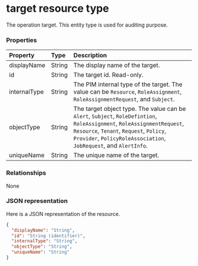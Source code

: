 # target resource type
The operation target. This entity type is used for auditing purpose.

### Properties
| Property	   | Type	|Description|
|:---------------|:--------|:----------|
|displayName|String|The display name of the target.|
|id|String| The target id. Read-only.|
|internalType|String|The PIM internal type of the target. The value can be ``Resource``, ``RoleAssignment``, ``RoleAssignmentRequest``, and ``Subject``.|
|objectType|String|The target object type. The value can be ``Alert``, ``Subject``, ``RoleDefintion``, ``RoleAssignment``, ``RoleAssignmentRequest``, ``Resource``, ``Tenant``, ``Request``, ``Policy``, ``Provider``, ``PolicyRoleAssociation``, ``JobRequest``, and ``AlertInfo``.|
|uniqueName|String|The unique name of the target.|

### Relationships
None


### JSON representation

Here is a JSON representation of the resource.

<!-- {
  "blockType": "resource",
  "optionalProperties": [

  ],
  "@odata.type": "microsoft.graph.target"
}-->

```json
{
  "displayName": "String",
  "id": "String (identifier)",
  "internalType": "String",
  "objectType": "String",
  "uniqueName": "String"
}

```

<!-- uuid: 8fcb5dbc-d5aa-4681-8e31-b001d5168d79
2015-10-25 14:57:30 UTC -->
<!-- {
  "type": "#page.annotation",
  "description": "target resource",
  "keywords": "",
  "section": "documentation",
  "tocPath": ""
}-->